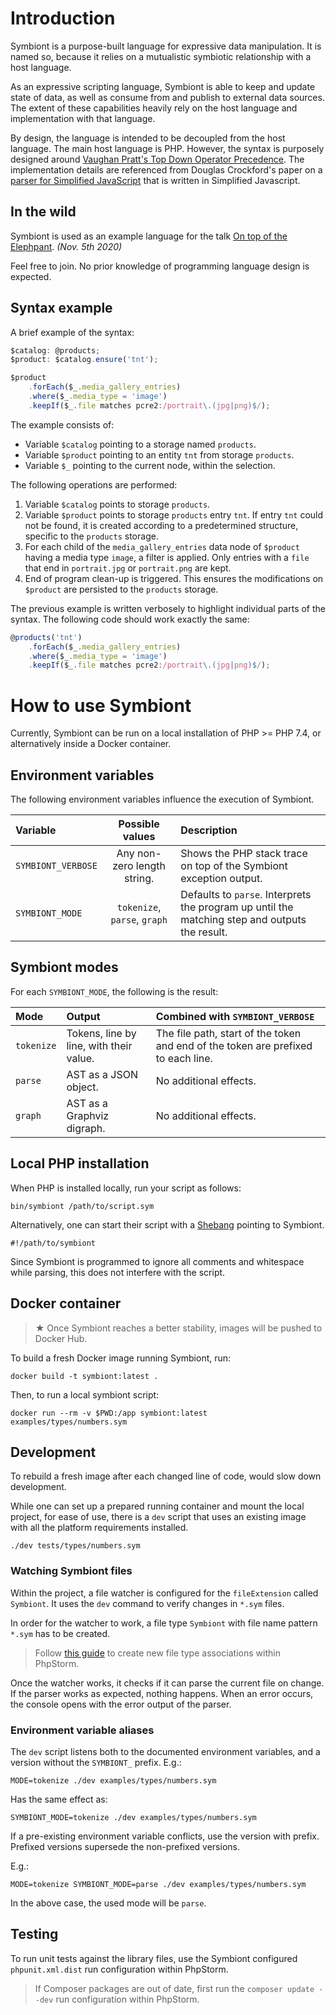 # Introduction

Symbiont is a purpose-built language for expressive data manipulation. It is
named so, because it relies on a mutualistic symbiotic relationship with a
host language.

As an expressive scripting language, Symbiont is able to keep and update state
of data, as well as consume from and publish to external data sources.
The extent of these capabilities heavily rely on the host language and
implementation with that language.

By design, the language is intended to be decoupled from the host language. The
main host language is PHP. However, the syntax is purposely designed around
[Vaughan Pratt's Top Down Operator Precedence](https://dl.acm.org/citation.cfm?id=512931).
The implementation details are referenced from
Douglas Crockford's paper on a
[parser for Simplified JavaScript](http://crockford.com/javascript/tdop/)
that is written in Simplified Javascript.

## In the wild

Symbiont is used as an example language for the talk
[On top of the Elephpant](https://www.meetup.com/GroningenPHP/events/jhvhqrybcpbhb/).
*(Nov. 5th 2020)*

Feel free to join. No prior knowledge of programming language design is expected.

## Syntax example

A brief example of the syntax:

```javascript
$catalog: @products;
$product: $catalog.ensure('tnt');

$product
    .forEach($_.media_gallery_entries)
    .where($_.media_type = 'image')
    .keepIf($_.file matches pcre2:/portrait\.(jpg|png)$/);
```

The example consists of:

- Variable `$catalog` pointing to a storage named `products`.
- Variable `$product` pointing to an entity `tnt` from storage `products`.
- Variable `$_` pointing to the current node, within the selection.

The following operations are performed:

1. Variable `$catalog` points to storage `products`.
2. Variable `$product` points to storage `products` entry `tnt`.
   If entry `tnt` could not be found, it is created according to a predetermined
   structure, specific to the `products` storage.
3. For each child of the `media_gallery_entries` data node of `$product` having
   a media type `image`, a filter is applied.
   Only entries with a `file` that end in `portrait.jpg` or `portrait.png` are
   kept.
4. End of program clean-up is triggered. This ensures the modifications on
   `$product` are persisted to the `products` storage.

The previous example is written verbosely to highlight individual parts of the
syntax. The following code should work exactly the same:

```javascript
@products('tnt')
    .forEach($_.media_gallery_entries)
    .where($_.media_type = 'image')
    .keepIf($_.file matches pcre2:/portrait\.(jpg|png)$/);
```

# How to use Symbiont

Currently, Symbiont can be run on a local installation of PHP >= PHP 7.4, or
alternatively inside a Docker container.

## Environment variables

The following environment variables influence the execution of Symbiont.

| Variable           | Possible values              | Description |
|:-------------------|:----------------------------:|:------------|
| `SYMBIONT_VERBOSE` | Any non-zero length string.  | Shows the PHP stack trace on top of the Symbiont exception output. |
| `SYMBIONT_MODE`    | `tokenize`, `parse`, `graph` | Defaults to `parse`. Interprets the program up until the matching step and outputs the result. |

## Symbiont modes

For each `SYMBIONT_MODE`, the following is the result:

| Mode       | Output                                  | Combined with `SYMBIONT_VERBOSE` |
|:-----------|:----------------------------------------|:---------------------------------|
| `tokenize` | Tokens, line by line, with their value. | The file path, start of the token and end of the token are prefixed to each line. |
| `parse`    | AST as a JSON object.                   | No additional effects. |
| `graph`    | AST as a Graphviz digraph.              | No additional effects. |

## Local PHP installation

When PHP is installed locally, run your script as follows:

```
bin/symbiont /path/to/script.sym
```

Alternatively, one can start their script with a
[Shebang](https://en.wikipedia.org/wiki/Shebang_(Unix)) pointing to Symbiont.

```
#!/path/to/symbiont
```

Since Symbiont is programmed to ignore all comments and whitespace while parsing,
this does not interfere with the script.

## Docker container

> ★ Once Symbiont reaches a better stability, images will be pushed to Docker Hub.

To build a fresh Docker image running Symbiont, run:

```
docker build -t symbiont:latest .
```

Then, to run a local symbiont script:

```
docker run --rm -v $PWD:/app symbiont:latest examples/types/numbers.sym
```

## Development

To rebuild a fresh image after each changed line of code, would slow down
development.

While one can set up a prepared running container and mount the local project,
for ease of use, there is a `dev` script that uses an existing image with all
the platform requirements installed.

```
./dev tests/types/numbers.sym
```

### Watching Symbiont files

Within the project, a file watcher is configured for the `fileExtension` called
`Symbiont`. It uses the `dev` command to verify changes in `*.sym` files.

In order for the watcher to work, a file type `Symbiont` with file name pattern
`*.sym` has to be created.

> Follow
[this guide](https://www.jetbrains.com/help/phpstorm/creating-and-registering-file-types.html)
to create new file type associations within PhpStorm.

Once the watcher works, it checks if it can parse the current file on change. If
the parser works as expected, nothing happens. When an error occurs, the console
opens with the error output of the parser.

### Environment variable aliases

The `dev` script listens both to the documented environment variables, and a
version without the `SYMBIONT_` prefix. E.g.:

```
MODE=tokenize ./dev examples/types/numbers.sym
```

Has the same effect as:

```
SYMBIONT_MODE=tokenize ./dev examples/types/numbers.sym
```

If a pre-existing environment variable conflicts, use the version with prefix.
Prefixed versions supersede the non-prefixed versions.

E.g.:

```
MODE=tokenize SYMBIONT_MODE=parse ./dev examples/types/numbers.sym
```

In the above case, the used mode will be `parse`.

## Testing

To run unit tests against the library files, use the Symbiont configured
`phpunit.xml.dist` run configuration within PhpStorm.

> If Composer packages are out of date, first run the `composer update --dev`
run configuration within PhpStorm.
